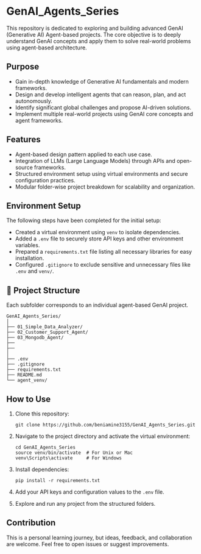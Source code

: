 # GenAI_Agents_Series

This repository is dedicated to exploring and building advanced GenAI (Generative AI) Agent-based projects. The core objective is to deeply understand GenAI concepts and apply them to solve real-world problems using agent-based architecture.

## Purpose

- Gain in-depth knowledge of Generative AI fundamentals and modern frameworks.
- Design and develop intelligent agents that can reason, plan, and act autonomously.
- Identify significant global challenges and propose AI-driven solutions.
- Implement multiple real-world projects using GenAI core concepts and agent frameworks.

## Features

- Agent-based design pattern applied to each use case.
- Integration of LLMs (Large Language Models) through APIs and open-source frameworks.
- Structured environment setup using virtual environments and secure configuration practices.
- Modular folder-wise project breakdown for scalability and organization.

## Environment Setup

The following steps have been completed for the initial setup:

- Created a virtual environment using `venv` to isolate dependencies.
- Added a `.env` file to securely store API keys and other environment variables.
- Prepared a `requirements.txt` file listing all necessary libraries for easy installation.
- Configured `.gitignore` to exclude sensitive and unnecessary files like `.env` and `venv/`.

## 📁 Project Structure

Each subfolder corresponds to an individual agent-based GenAI project.

```
GenAI_Agents_Series/
│
├── 01_Simple_Data_Analyzer/
├── 02_Customer_Support_Agent/
├── 03_Mongodb_Agent/
├── 
├── 
│
├── .env
├── .gitignore
├── requirements.txt
├── README.md
└── agent_venv/
```

## How to Use

1. Clone this repository:
   ```
   git clone https://github.com/beniamine3155/GenAI_Agents_Series.git
   ```

2. Navigate to the project directory and activate the virtual environment:
   ```
   cd GenAI_Agents_Series
   source venv/bin/activate  # For Unix or Mac
   venv\Scripts\activate     # For Windows
   ```

3. Install dependencies:
   ```
   pip install -r requirements.txt
   ```

4. Add your API keys and configuration values to the `.env` file.

5. Explore and run any project from the structured folders.

## Contribution

This is a personal learning journey, but ideas, feedback, and collaboration are welcome. Feel free to open issues or suggest improvements.


